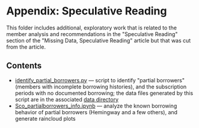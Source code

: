 # Appendix: Speculative Reading

This folder includes additional, exploratory work that is related to the member analysis and recommendations in the "Speculative Reading" section of the "Missing Data, Speculative Reading" article but that was cut from the article.

## Contents

- [identify_partial_borrowers.py](identify_partial_borrowers.py) — script to identify "partial borrowers" (members with incomplete borrowing histories), and the subscription periods with no documented borrowing; the data files generated by this script are in the associated [data directory](data)
- [Sco_partialborrowers_info.ipynb](Sco_partialborrowers_info.ipynb) — analyze the known borrowing behavior of partial borrowers (Hemingway and a few others), and generate raincloud plots
